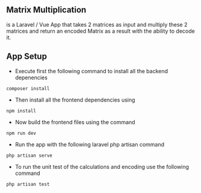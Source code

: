 ## Matrix Multiplication

is a Laravel / Vue App that takes 2 matrices as input and multiply these 2 matrices and return an encoded Matrix as a result with the ability to decode it.

## App Setup

- Execute first the following command to install all the backend depenencies
``` 
composer install 
```
- Then install all the frontend dependencies using
````
npm install
````
- Now build the frontend files using the command
````
npm run dev
````
- Run the app with the following laravel php artisan command
```
php artisan serve
```
- To run the unit test of the calculations and encoding use the following command
````
php artisan test
````


